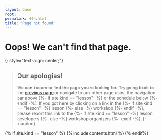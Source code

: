 ```yaml
---
layout: base
root: .
permalink: 404.html
title: "Page not found"
---
```


# Oops! We can't find that page.
{: style="text-align: center;"}

> ## Our apologies!
>
> We can't seem to find the page you're looking for.
> Try going back to the <a href="javascript:history.back()">previous page</a> or
> navigate to any other page using the navigation bar above
> {%- if site.kind == "lesson" -%} or the schedule below {%- endif -%}.
> If you got here by clicking on a link in the
> {%- if site.kind == "lesson" -%} lesson {%- else -%} workshop {%- endif -%},
> please report this link to the
> {%- if site.kind == "lesson" -%} lesson developers {%- else -%} workshop organizers {%- endif -%}.
{: .caution}

{% if site.kind == "lesson" %}
  {% include contents.html %}
{% endif%}
